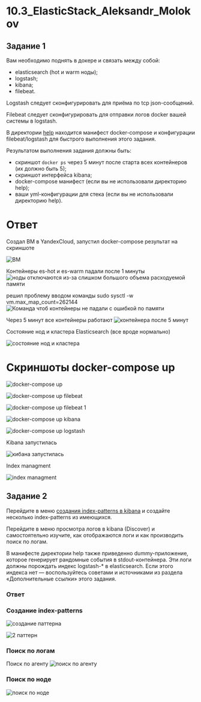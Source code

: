 # 10.3_ElasticStack_Aleksandr_Molokov

## Задание 1

Вам необходимо поднять в докере и связать между собой:

- elasticsearch (hot и warm ноды);
- logstash;
- kibana;
- filebeat.

Logstash следует сконфигурировать для приёма по tcp json-сообщений.

Filebeat следует сконфигурировать для отправки логов docker вашей системы в logstash.

В директории [help](./help) находится манифест docker-compose и конфигурации filebeat/logstash для быстрого 
выполнения этого задания.

Результатом выполнения задания должны быть:

- скриншот `docker ps` через 5 минут после старта всех контейнеров (их должно быть 5);
- скриншот интерфейса kibana;
- docker-compose манифест (если вы не использовали директорию help);
- ваши yml-конфигурации для стека (если вы не использовали директорию help).

# Ответ
Создал ВМ в YandexCloud, запустил docker-compose результат на скриншоте

![ВМ](https://github.com/ALEMOLOKOV/10.3_ElasticStack_Aleksandr_Molokov/assets/109212419/a6d806c6-0064-4dce-b759-3a444396de86)

Контейнеры es-hot и es-warm падали после 1 минуты
![ноды отключаются из-за слишком большого объема расходуемой памяти](https://user-images.githubusercontent.com/109212419/230674168-8022d915-8e49-4aa7-a815-541559c29128.jpg)

решил проблему вводом команды sudo sysctl -w vm.max_map_count=262144
![Команда чтоб контейнеры не падали с ошибкой по памяти](https://user-images.githubusercontent.com/109212419/230674205-e624136c-29a6-4d46-9b78-dc152fe8dce9.jpg)

Через 5 минут все контейнеры работают
![контейнера после 5 минут](https://user-images.githubusercontent.com/109212419/230674547-b4c97a37-3b15-4f8f-95a9-9ff692b1256f.jpg)

Состояние нод и кластера Elasticsearch (все вроде нормально)

![состояние нод и кластера](https://user-images.githubusercontent.com/109212419/230794568-9207a6ed-5672-49d3-929a-8165e50204bf.jpg)

# Скриншоты docker-compose up

![docker-compose up](https://user-images.githubusercontent.com/109212419/230794816-4b62608e-9900-426b-b972-63ff6b40c65d.jpg)

![docker-compose up filebeat](https://user-images.githubusercontent.com/109212419/230794825-b7ac4d2f-243e-44a5-bea2-8f39d2785e5c.jpg)

![docker-compose up filebeat 1](https://user-images.githubusercontent.com/109212419/230794834-7ad444bc-00fb-4a87-8ece-821beff4c6a4.jpg)

![docker-compose up kibana](https://user-images.githubusercontent.com/109212419/230794843-10d3b3fc-3758-4988-a253-688a3321bb0c.jpg)

![docker-compose up logstash](https://user-images.githubusercontent.com/109212419/230794852-e966f9ef-c6f9-48e2-b6c9-c6e5325c9d9d.jpg)


Kibana запустилась

![кибана запустилась](https://github.com/ALEMOLOKOV/10.3_ElasticStack_Aleksandr_Molokov/assets/109212419/24786d33-1510-4386-80ea-4f1c33e9c5c4)

Index managment

![index managment](https://github.com/ALEMOLOKOV/10.3_ElasticStack_Aleksandr_Molokov/assets/109212419/1301d7f0-6865-417c-b2dc-00ec2dbdbc2f)



## Задание 2

Перейдите в меню [создания index-patterns  в kibana](http://localhost:5601/app/management/kibana/indexPatterns/create) и создайте несколько index-patterns из имеющихся.

Перейдите в меню просмотра логов в kibana (Discover) и самостоятельно изучите, как отображаются логи и как производить поиск по логам.

В манифесте директории help также приведенно dummy-приложение, которое генерирует рандомные события в stdout-контейнера.
Эти логи должны порождать индекс logstash-* в elasticsearch. Если этого индекса нет — воспользуйтесь советами и источниками из раздела «Дополнительные ссылки» этого задания.

### Ответ

### Создание index-patterns
![создание паттерна](https://github.com/ALEMOLOKOV/10.3_ElasticStack_Aleksandr_Molokov/assets/109212419/4f6d149c-df98-43ee-bbd1-2a4d2f1262ea)

![2 паттерн](https://github.com/ALEMOLOKOV/10.3_ElasticStack_Aleksandr_Molokov/assets/109212419/8411dc63-4f6a-4694-b0ec-ee3e47ab45c9)

### Поиск по логам 
Поиск по агенту
![поиск по агенту](https://github.com/ALEMOLOKOV/10.3_ElasticStack_Aleksandr_Molokov/assets/109212419/8e7aefc1-17c2-474b-ae3c-dbde7a6c4757)

### Поиск по ноде
![поиск по ноде](https://github.com/ALEMOLOKOV/10.3_ElasticStack_Aleksandr_Molokov/assets/109212419/028eb1fa-0b51-4e78-951b-4e8b2e22c533)


